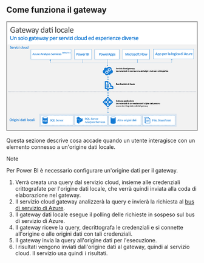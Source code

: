 ## <a name="how-the-gateway-works"></a>Come funziona il gateway
![On-prem-data-gateway-how-it-works](./media/gateway-onprem-how-it-works-include/on-prem-data-gateway-how-it-works.png)

Questa sezione descrive cosa accade quando un utente interagisce con un elemento connesso a un'origine dati locale. 

> [!NOTE]
> Per Power BI è necessario configurare un'origine dati per il gateway.

1. Verrà creata una query dal servizio cloud, insieme alle credenziali crittografate per l'origine dati locale, che verrà quindi inviata alla coda di elaborazione nel gateway.
2. Il servizio cloud gateway analizzerà la query e invierà la richiesta al [bus di servizio di Azure](/azure/service-bus-messaging/service-bus-messaging-overview/).
3. Il gateway dati locale esegue il polling delle richieste in sospeso sul bus di servizio di Azure.
4. Il gateway riceve la query, decrittografa le credenziali e si connette all'origine o alle origini dati con tali credenziali.
5. Il gateway invia la query all'origine dati per l'esecuzione.
6. I risultati vengono inviati dall'origine dati al gateway, quindi al servizio cloud. Il servizio usa quindi i risultati.

